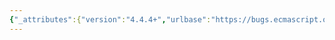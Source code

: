 ```yaml
---
{"_attributes":{"version":"4.4.4+","urlbase":"https://bugs.ecmascript.org/","maintainer":"dherman@mozilla.com"},"bug":{"bug_id":190,"creation_ts":"2011-08-03 11:51:00 -0700","short_desc":"15: \"the a\"","delta_ts":"2011-08-30 11:33:33 -0700","product":"Draft for 6th Edition","component":"editorial issue","version":"Rev 2: July 25, 2011 Draft","rep_platform":"All","op_sys":"All","bug_status":"RESOLVED","resolution":"FIXED","priority":"Normal","bug_severity":"minor","everconfirmed":true,"reporter":{"uid":"jmdyck","name":"Michael Dyck"},"assigned_to":{"uid":"allen","name":"Allen Wirfs-Brock"},"long_desc":{"commentid":413,"comment_count":0,"who":{"uid":"jmdyck","name":"Michael Dyck"},"bug_when":"2011-08-03 11:51:32 -0700","thetext":"15 Standard Built-in ECMAScript Objects\n\nPara 2 says:\n    \"Unless specified otherwise, the a built-in object has ...\"\n\nDelete \"the\"."}}}
---
```

